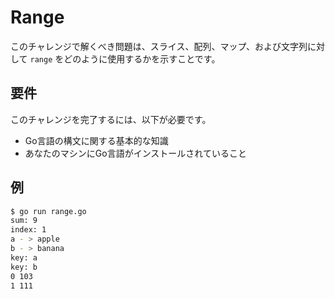 # Range

このチャレンジで解くべき問題は、スライス、配列、マップ、および文字列に対して `range` をどのように使用するかを示すことです。

## 要件

このチャレンジを完了するには、以下が必要です。

- Go言語の構文に関する基本的な知識
- あなたのマシンにGo言語がインストールされていること

## 例

```sh
$ go run range.go
sum: 9
index: 1
a - > apple
b - > banana
key: a
key: b
0 103
1 111
```
